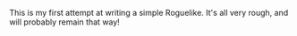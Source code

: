﻿This is my first attempt at writing a simple Roguelike. It's all very rough, and will probably remain that way!